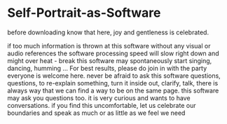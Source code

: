 # Self-Portrait-as-Software
<p> before downloading know that here, joy and gentleness is celebrated.
<p> if too much information is thrown at this software without any visual or audio references the software processing speed will slow right down and might over heat - break
this software may spontaneously start singing, dancing, humming ... For best results, please do join in with the party
everyone is welcome here. never be afraid to ask this software questions, questions, to re-explain something, turn it inside out, clarify, talk, there is always way that we can find a way to be on the same page. 
this software may ask you questions too. it is very curious and wants to have conversations. if you find this uncomfortable, let us celebrate our boundaries and speak as much or as little as we feel we need 
